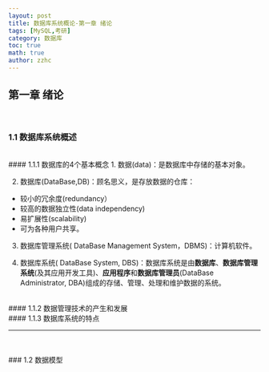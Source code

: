 ```yaml
---
layout: post
title: 数据库系统概论-第一章 绪论 
tags: [MySQL,考研]
category: 数据库
toc: true
math: true
author: zzhc
---
```


## **第一章 绪论**
<br>

### 1.1 数据库系统概述
<br>
#### 1.1.1 数据库的4个基本概念
1. 数据(data)：是数据库中存储的基本对象。

2. 数据库(DataBase,DB)：顾名思义，是存放数据的仓库：
   
- 较小的冗余度(redundancy）
- 较高的数据独立性(data independency)
- 易扩展性(scalability)
- 可为各种用户共享。
  
3. 数据库管理系统( DataBase Management System，DBMS)：计算机软件。
  
4. 数据库系统( DataBase System, DBS)：数据库系统是由**数据库**、**数据库管理系统**(及其应用开发工具)、**应用程序**和**数据库管理员**(DataBase Administrator, DBA)组成的存储、管理、处理和维护数据的系统。
	
<br>
#### 1.1.2 数据管理技术的产生和发展
<br>
#### 1.1.3 数据库系统的特点

***

<br>
<br>
### 1.2 数据模型
